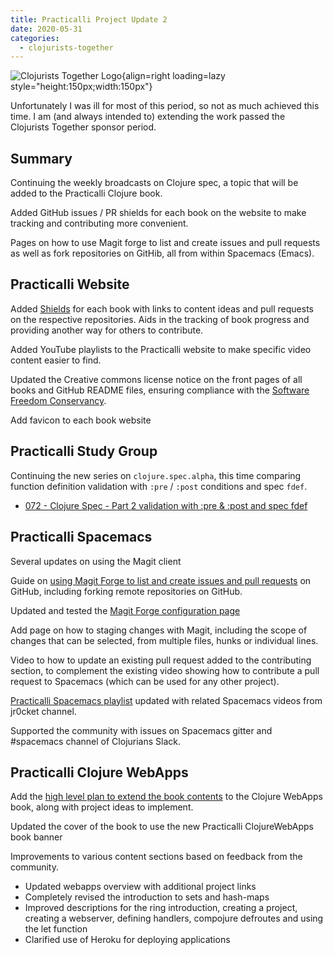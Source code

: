 ```yaml
---
title: Practicalli Project Update 2
date: 2020-05-31
categories:
  - clojurists-together
---
```


![Clojurists Together Logo](https://raw.githubusercontent.com/practicalli/graphic-design/live/buttons/practicalli-clojurists-together-button.svg){align=right loading=lazy style="height:150px;width:150px"}

Unfortunately I was ill for most of this period, so not as much achieved this time.  I am (and always intended to) extending the work passed the Clojurists Together sponsor period.

<!-- more -->

## Summary

Continuing the weekly broadcasts on Clojure spec, a topic that will be added to the Practicalli Clojure book.

Added GitHub issues / PR shields for each book on the website to make tracking and contributing more convenient.

Pages on how to use Magit forge to list and create issues and pull requests as well as fork repositories on GitHib, all from within Spacemacs (Emacs).


## Practicalli Website

Added [Shields](https://github.com/badges/shields) for each book with links to content ideas and pull requests on the respective repositories.  Aids in the tracking of book progress and providing another way for others to contribute.

Added YouTube playlists to the Practicalli website to make specific video content easier to find.

Updated the Creative commons license notice on the front pages of all books and GitHub README files, ensuring compliance with the [Software Freedom Conservancy](https://sfconservancy.org/).

Add favicon to each book website


## Practicalli Study Group

Continuing the new series on `clojure.spec.alpha`, this time comparing function definition validation with `:pre` / `:post` conditions and spec `fdef`.

- [072 - Clojure Spec - Part 2 validation with :pre & :post and spec fdef](https://www.youtube.com/watch?v=fOv_z6E30l0&list=PLpr9V-R8ZxiBWGAuncfBRYhZtY5-Bp75s&index=3)


## Practicalli Spacemacs

Several updates on using the Magit client

Guide on [using Magit Forge to list and create issues and pull requests](https://practical.li/spacemacs/source-control/magit/forge/) on GitHub, including forking remote repositories on GitHub.

Updated and tested the [Magit Forge configuration page](https://practical.li/spacemacs/source-control/forge-configuration/)

Add page on how to staging changes with Magit, including the scope of changes that can be selected, from multiple files, hunks or individual lines.

Video to how to update an existing pull request added to the contributing section, to complement the existing video showing how to contribute a pull request to Spacemacs (which can be used for any other project).

[Practicalli Spacemacs playlist](https://www.youtube.com/playlist?list=PLpr9V-R8ZxiCHMl2_dn1Fovcd34Oz45su) updated with related Spacemacs videos from jr0cket channel.

Supported the community with issues on Spacemacs gitter and #spacemacs channel of Clojurians Slack.


## Practicalli Clojure WebApps

Add the [high level plan to extend the book contents](http://practical.li/clojure-web-services/content-plan.html) to the Clojure WebApps book, along with project ideas to implement.

Updated the cover of the book to use the new Practicalli ClojureWebApps book banner

Improvements to various content sections based on feedback from the community.

- Updated webapps overview with additional project links
- Completely revised the introduction to sets and hash-maps
- Improved descriptions for the ring introduction, creating a project, creating a webserver, defining handlers, compojure defroutes and using the let function
- Clarified use of Heroku for deploying applications
